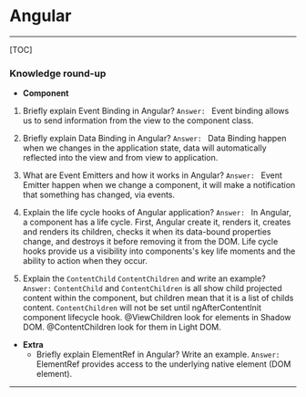 # Angular

----------------------------
[TOC]


### Knowledge round-up

- **Component**

1. Briefly explain Event Binding in Angular?
  `Answer: `
Event binding allows us to send information from the view to the component class.
  2.  Briefly explain Data Binding in Angular?
  `Answer: `
Data Binding happen when we changes in the application state, data will automatically reflected into the view and from view to application.
  3. What are Event Emitters and how it works in Angular?
	`Answer: `
Event Emitter happen when we change a component, it will make a notification that something has changed, via events.
  4. Explain the life cycle hooks of Angular application?
`Answer: `
In Angular, a component has a life cycle.
First, Angular create it, renders it, creates and renders its children, checks it when its data-bound properties change, and destroys it before removing it from the DOM.
Life cycle hooks provide us a visibility into components's key life moments and the ability to action when they occur.

  5. Explain the `ContentChild` `ContentChildren` and write an example?
`  Answer:`
 `ContentChild` and `ContentChildren` is all show child projected content within the component, but children mean that it is a list of childs content.
	 `ContentChildren` will not be set until ngAfterContentInit component lifecycle hook.
	@ViewChildren look for elements in Shadow DOM.
	 @ContentChildren look for them in Light DOM.
	
- **Extra**
  - Briefly explain ElementRef in Angular? Write an example.
`Answer: `
ElementRef provides access to the underlying native element (DOM element).

----------------------------------


